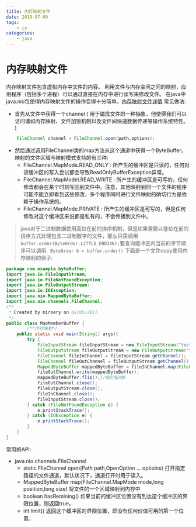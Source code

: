 ```yaml
---
title: 内存映射文件
date: 2019-07-09
tags: 
    - io
categories: 
    - java
---
```



# 内存映射文件
内存映射文件包含虚拟内存中文件的内容。 利用文件与内存空间之间的映射，应用程序（包括多个进程）可以通过直接在内存中进行读写来修改文件。
在java中java.nio包使得内存映射文件的操作变得十分简单。[内存映射文件详情](https://msdn.microsoft.com/zh-cn/library/dd997372(v=vs.110).aspx#Anchor_0)
常见做法:
- 首先从文件中获得一个channel ( 用于磁盘文件的一种抽象，他使得我们可以访问诸如内存映射、文件加锁机制以及文件间快速数据传递等操作系统特性。 )
```java
    FileChannel channel = FileChannel.open(path,options);
```
- 然后通过调用FileChannel类的map方法从这个通道中获得一个ByteBuffer。映射的文件区域与映射模式支持的有三种:
    - FileChannel.MapMode.READ_ONLY : 所产生的缓冲区是只读的，任何对该缓冲区的写入尝试都会导致ReadOnlyBufferException异常。
    - FileChannel.MapModel.READ_WRITE : 所产生的缓冲区是可写的，任何修改都会在某个时刻写回到文件中。注意，其他映射到同一个文件的程序可能不能立即看到这些修改，多个程序同时进行文件映射的确切行为是依赖于操作系统的。 
    - FileChannel.MapMode.PRIVATE : 所产生的缓冲区是可写的，但是任何修改对这个缓冲区来说都是私有的，不会传播到文件中。
>  java对于二进制数据使用高位在前的排序机制，但是如果需要以低位在前的排序方式处理包含二进制数字的文件，那么只需调用``` buffer.order(ByteOrder.LITTLE_ENDIAN);```要查询缓冲区内当前的字节顺序可以调用:``` ByteOrder b = buffer.order()```
下面是一个文件copy使用内存映射的例子:
```java
package com.example.byteBuffer;
import java.io.FileInputStream;
import java.io.FileNotFoundException;
import java.io.FileOutputStream;
import java.io.IOException;
import java.nio.MappedByteBuffer;
import java.nio.channels.FileChannel;
/**
 * Created by mirsery on 02/05/2017.
 */
public class MaoMemberBuffer {
        /**内存映射*/
    public static void main(String[] args){
        try {
            FileInputStream fileInputStream = new FileInputStream("test.mp4");
            FileOutputStream fileOutputStream = new FileOutputStream("test1.mp4");
            FileChannel fileInChannel = fileInputStream.getChannel();
            FileChannel fileOutChannel = fileOutputStream.getChannel();
            MappedByteBuffer mappedByteBuffer = fileInChannel.map(FileChannel.MapMode.READ_ONLY,0,fileInChannel.size());
            fileOutChannel.write(mappedByteBuffer);
            mappedByteBuffer.flip();//指针指向0
            fileOutChannel.close();
            fileOutputStream.close();
            fileInChannel.close();
            fileInputStream.close();
        } catch (FileNotFoundException e) {
            e.printStackTrace();
        } catch (IOException e) {
            e.printStackTrace();
        }
    }
}
```
常用的API:
- java.nio.channels.FileChannel
    - static FileChannel open(Path path,OpenOption ... optioins)
                打开指定路径的文件通道，默认状况下，通道打开时用于读入。
    - MappedByteBuffer map(FileChannel.MapMode mode,long position,long size)
                 将文件的一个区域映射到内存中
    - boolean hasRemining()
                如果当前的缓冲区位置没有到达这个缓冲区的界限位置，则返回true。
    - int limit()
                返回这个缓冲区的界限位置，即没有任何价值可用的第一个位置。